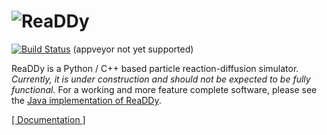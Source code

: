 # ![ReaDDy](https://readdy.github.io/readdy_documentation/assets/readdy_black_150px.png "ReaDDy logo") #

[![Build Status](https://travis-ci.org/readdy/readdy.svg?branch=master)](https://travis-ci.org/readdy/readdy)
(appveyor not yet supported)

ReaDDy is a Python / C++ based particle reaction-diffusion simulator.
*Currently, it is under construction and should not be expected to be fully functional.* 
For a working and more feature complete software, please see the 
[Java implementation of ReaDDy](https://github.com/readdy/readdy_java).

[[ Documentation ]](https://readdy.github.io/readdy_documentation/)